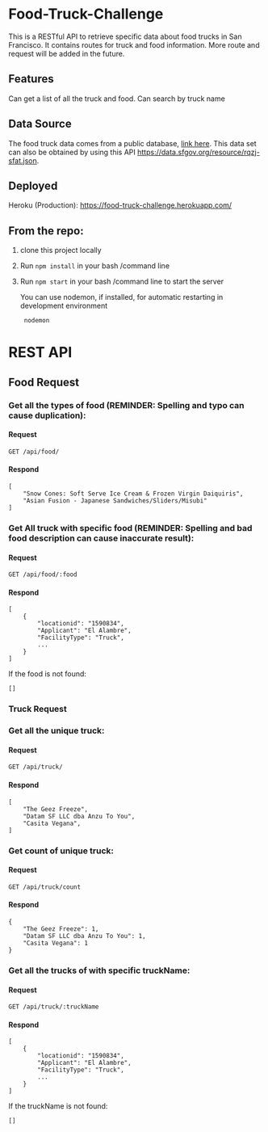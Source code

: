 # Food-Truck-Challenge

This is a RESTful API to retrieve specific data about food trucks in San Francisco. It contains routes for truck and food information. More route and request will be added in the future.

## Features
Can get a list of all the truck and food. Can search by truck name

## Data Source
The food truck data comes from a public database, [link here](https://data.sfgov.org/Economy-and-Community/Mobile-Food-Facility-Permit/rqzj-sfat/data). This data set can also be obtained by using this API https://data.sfgov.org/resource/rqzj-sfat.json.

## Deployed
Heroku (Production): https://food-truck-challenge.herokuapp.com/

## From the repo:
1. clone this project locally
2. Run `npm install` in your bash /command line
2. Run `npm start` in your bash /command line to start the server

    You can use nodemon, if installed, for automatic restarting in development environment

        nodemon

# REST API

## Food Request

### Get all the types of food (REMINDER: Spelling and typo can cause duplication):
#### Request
`GET /api/food/`
#### Respond
    [
        "Snow Cones: Soft Serve Ice Cream & Frozen Virgin Daiquiris",
        "Asian Fusion - Japanese Sandwiches/Sliders/Misubi"
    ]

### Get All truck with specific food (REMINDER: Spelling and bad food description can cause inaccurate result):
#### Request
`GET /api/food/:food`
#### Respond
    [
        {
            "locationid": "1590834",
            "Applicant": "El Alambre",
            "FacilityType": "Truck",
            ...
        }
    ]
If the food is not found:

    []

### Truck Request

### Get all the unique truck:
#### Request
`GET /api/truck/`
#### Respond
    [
        "The Geez Freeze",
        "Datam SF LLC dba Anzu To You",
        "Casita Vegana",
    ]
### Get count of unique truck:
#### Request
`GET /api/truck/count`
#### Respond
    {
        "The Geez Freeze": 1,
        "Datam SF LLC dba Anzu To You": 1,
        "Casita Vegana": 1
    }


### Get all the trucks of with specific truckName:
#### Request
`GET /api/truck/:truckName`
#### Respond
    [
        {
            "locationid": "1590834",
            "Applicant": "El Alambre",
            "FacilityType": "Truck",
            ...
        }
    ]
If the truckName is not found:

    []
